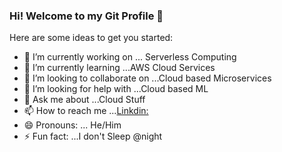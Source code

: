 ### Hi! Welcome to my Git Profile 👋

Here are some ideas to get you started:

- 🔭 I’m currently working on ... Serverless Computing 
- 🌱 I’m currently learning ...AWS Cloud Services 
- 👯 I’m looking to collaborate on ...Cloud based Microservices
- 🤔 I’m looking for help with ...Cloud based ML
- 💬 Ask me about ...Cloud Stuff
- 📫 How to reach me ...[Linkdin:](https://www.linkedin.com/in/uvindu-dharmawardana-57aa13143/)
- 😄 Pronouns: ... He/Him
- ⚡ Fun fact: ...I don't Sleep @night

